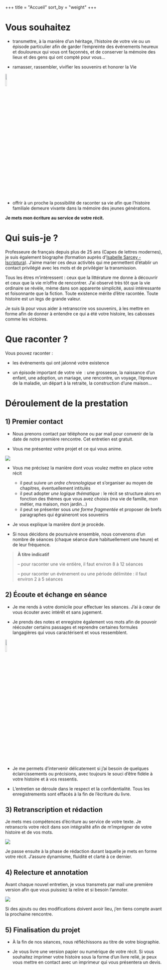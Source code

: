 +++
title = "Accueil"
sort_by = "weight"
+++

# Vous souhaitez

* transmettre, à la manière d’un héritage, l’histoire de votre vie ou un épisode particulier afin de garder l’empreinte des événements heureux et douloureux qui vous ont façonnés, et de conserver la mémoire des lieux et des gens qui ont compté pour vous...

* ramasser, rassembler, vivifier les souvenirs et honorer la Vie

<img class="in_text" style="width: 10%" src="sun.svg">

* offrir à un proche la possibilité de raconter sa vie afin que l’histoire familiale demeure vivante dans la mémoire des jeunes générations.

**Je mets mon écriture au service de votre récit.**

# Qui suis-je ?

Professeure de français depuis plus de 25 ans (Capes de lettres modernes), je suis également biographe (formation auprès d'[Isabelle Sarcey - Iscriptura](https://www.iscriptura.fr/)).
J’aime marier ces deux activités qui me permettent d’établir un contact privilégié avec les mots et de privilégier la transmission.

Tous les êtres m’intéressent : ceux que la littérature me donne à découvrir et ceux que la vie m’offre de rencontrer.
J’ai observé très tôt que la vie ordinaire se révèle, mème dans son apparente simplicité, aussi intéressante et foisonnante que la fiction.
Toute existence mérite d’être racontée. Toute histoire est un legs de grande valeur.

Je suis là pour vous aider à retranscrire vos souvenirs, à les mettre en forme afin de donner à entendre ce qui a été votre histoire, les cabosses comme les victoires.

# Que raconter ?

Vous pouvez raconter :
* les événements qui ont jalonné votre existence

* un épisode important de votre vie  : une grossesse, la naissance d’un enfant, une adoption, un mariage, une rencontre, un voyage, l’épreuve de la maladie, un départ à la retraite, la construction d’une maison...

# Déroulement de la prestation

## 1) Premier contact

- Nous prenons contact par téléphone ou par mail pour convenir de la date de notre première rencontre. Cet entretien est gratuit.

- Vous me présentez votre projet et ce qui vous anime.

<img class="in_text" src="collaborative_work_1.svg">

- Vous me précisez la manière dont vous voulez mettre en place votre récit
    * il peut suivre *un ordre chronologique* et s’organiser au moyen de chapitres, éventuellement intitulés
    * il peut adopter *une logique thématique* : le récit se structure alors en fonction des thèmes que vous avez choisis (ma vie de famille, mon métier, ma maison, mon jardin…)
    * il peut se présenter sous *une forme fragmentée* et proposer de brefs paragraphes qui égraineront vos souvenirs

- Je vous explique la manière dont je procède.

- Si nous décidons de poursuivre ensemble, nous convenons d’un nombre de séances (chaque séance dure habituellement une heure) et de leur fréquence.


> **À titre indicatif**
>
> – pour raconter une vie entière, il faut environ 8 à 12 séances
>
> – pour raconter un événement ou une période délimitée : il faut environ 2 à 5 séances

## 2) Écoute et échange en séance

- Je me rends à votre domicile pour effectuer les séances. J’ai à cœur de vous écouter avec intérêt et sans jugement.

- Je prends des notes et enregistre également vos mots afin de pouvoir réécouter certains passages et reprendre certaines formules langagières qui vous caractérisent et vous ressemblent.

<img class="in_text" style="width: 10%" src="school_note_write_pencil.svg">

- Je me permets d’intervenir délicatement si j’ai besoin de quelques éclaircissements ou précisions, avec toujours le souci d’être fidèle à votre histoire et à vos ressentis.

- L’entretien se déroule dans le respect et la confidentialité. Tous les enregistrements sont effacés à la fin de l’écriture du livre.

## 3) Retranscription et rédaction

Je mets mes compétences d’écriture au service de votre texte.
Je retranscris votre récit dans son intégralité afin de m’imprégner de votre histoire et de vos mots.

<img class="in_text" src="flow_3.svg">

Je passe ensuite à la phase de rédaction durant laquelle je mets en forme votre récit. J’assure dynamisme, fluidité et clarté à ce dernier.

## 4) Relecture et annotation

Avant chaque nouvel entretien, je vous transmets par mail une première version afin que vous puissiez la relire et si besoin l’annoter.

<img class="in_text" src="school_book_write_pencil.svg">

Si des ajouts ou des modifications doivent avoir lieu, j’en tiens compte avant la prochaine rencontre.

## 5) Finalisation du projet

* À la fin de nos séances, nous réfléchissons au titre de votre biographie.

* Je vous livre une version papier ou numérique de votre récit. Si vous souhaitez imprimer votre histoire sous la forme d’un livre relié, je peux vous mettre en contact avec un imprimeur qui vous présentera un devis.

